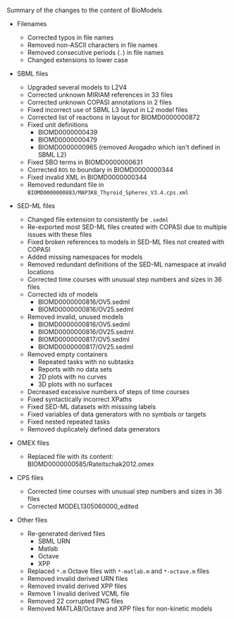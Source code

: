 Summary of the changes to the content of BioModels

* Filenames
    * Corrected typos in file names
    * Removed non-ASCII characters in file names
    * Removed consecutive periods (`.`) in file names
    * Changed extensions to lower case

* SBML files
    * Upgraded several models to L2V4
    * Corrected unknown MIRIAM references in 33 files
    * Corrected unknown COPASI annotations in 2 files
    * Fixed incorrect use of SBML L3 layout in L2 model files
    * Corrected list of reactions in layout for BIOMD0000000872
    * Fixed unit definitions
        * BIOMD0000000439
        * BIOMD0000000479
        * BIOMD0000000965 (removed Avogadro which isn't defined in SBML L2)
    * Fixed SBO terms in BIOMD0000000631
    * Corrected `ROS` to boundary in BIOMD0000000344
    * Fixed invalid XML in BIOMD0000000344
    * Removed redundant file in `BIOMD0000000883/MAP3K8_Thyroid_Spheres_V3.4.cps.xml`

* SED-ML files
    * Changed file extension to consistently be `.sedml`
    * Re-exported most SED-ML files created with COPASI due to multiple issues with these files
    * Fixed broken references to models in SED-ML files not created with COPASI
    * Added missing namespaces for models
    * Removed redundant definitions of the SED-ML namespace at invalid locations
    * Corrected time courses with unusual step numbers and sizes in 36 files
    * Corrected ids of models
        * BIOMD0000000816/OV5.sedml
        * BIOMD0000000816/OV25.sedml
    * Removed invalid, unused models
        * BIOMD0000000816/OV5.sedml
        * BIOMD0000000816/OV25.sedml
        * BIOMD0000000817/OV5.sedml
        * BIOMD0000000817/OV25.sedml
    * Removed empty containers
        * Repeated tasks with no subtasks
        * Reports with no data sets
        * 2D plots with no curves
        * 3D plots with no surfaces
    * Decreased excessive numbers of steps of time courses
    * Fixed syntactically incorrect XPaths
    * Fixed SED-ML datasets with misssing labels
    * Fixed variables of data generators with no symbols or targets
    * Fixed nested repeated tasks
    * Removed duplicately defined data generators

* OMEX files
    * Replaced file with its content: BIOMD0000000585/Rateitschak2012.omex

* CPS files
    * Corrected time courses with unusual step numbers and sizes in 36 files
    * Corrected MODEL1305060000_edited

* Other files
    * Re-generated derived files
        * SBML URN
        * Matlab
        * Octave
        * XPP
    * Replaced `*.m` Octave files with `*-matlab.m` and `*-octave.m` files
    * Removed invalid derived URN files
    * Removed invalid derived XPP files
    * Remove 1 invalid derived VCML file
    * Removed 22 corrupted PNG files
    * Removed MATLAB/Octave and XPP files for non-kinetic models
